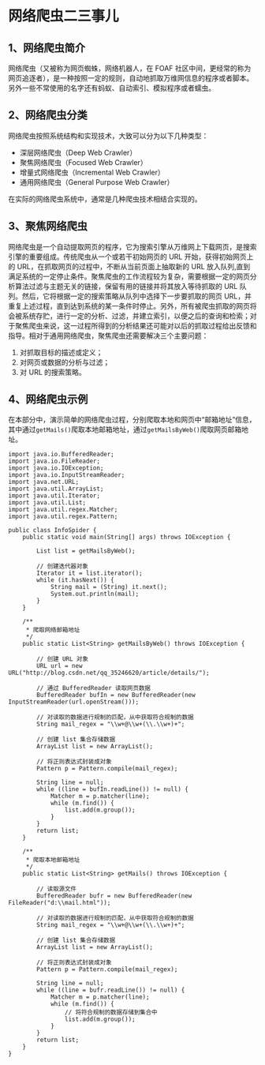 # 网络爬虫二三事儿

1、网络爬虫简介
--------

网络爬虫（又被称为网页蜘蛛，网络机器人，在 FOAF 社区中间，更经常的称为网页追逐者），是一种按照一定的规则，自动地抓取万维网信息的程序或者脚本。另外一些不常使用的名字还有蚂蚁、自动索引、模拟程序或者蠕虫。

2、网络爬虫分类
--------

网络爬虫按照系统结构和实现技术，大致可以分为以下几种类型：

 - 深层网络爬虫（Deep Web Crawler）
 - 聚焦网络爬虫（Focused Web Crawler）
 - 增量式网络爬虫（Incremental Web Crawler）
 - 通用网络爬虫（General Purpose Web Crawler）

在实际的网络爬虫系统中，通常是几种爬虫技术相结合实现的。

3、聚焦网络爬虫
--------

网络爬虫是一个自动提取网页的程序，它为搜索引擎从万维网上下载网页，是搜索引擎的重要组成。传统爬虫从一个或若干初始网页的 URL 开始，获得初始网页上的 URL，在抓取网页的过程中，不断从当前页面上抽取新的 URL 放入队列,直到满足系统的一定停止条件。聚焦爬虫的工作流程较为复杂，需要根据一定的网页分析算法过滤与主题无关的链接，保留有用的链接并将其放入等待抓取的 URL 队列。然后，它将根据一定的搜索策略从队列中选择下一步要抓取的网页 URL，并重复上述过程，直到达到系统的某一条件时停止。另外，所有被爬虫抓取的网页将会被系统存贮，进行一定的分析、过滤，并建立索引，以便之后的查询和检索；对于聚焦爬虫来说，这一过程所得到的分析结果还可能对以后的抓取过程给出反馈和指导。相对于通用网络爬虫，聚焦爬虫还需要解决三个主要问题：

 1. 对抓取目标的描述或定义；
 2. 对网页或数据的分析与过滤；
 3. 对 URL 的搜索策略。

4、网络爬虫示例
--------

在本部分中，演示简单的网络爬虫过程，分别爬取本地和网页中“邮箱地址”信息，其中通过`getMails()`爬取本地邮箱地址，通过`getMailsByWeb()`爬取网页邮箱地址。

```
import java.io.BufferedReader;
import java.io.FileReader;
import java.io.IOException;
import java.io.InputStreamReader;
import java.net.URL;
import java.util.ArrayList;
import java.util.Iterator;
import java.util.List;
import java.util.regex.Matcher;
import java.util.regex.Pattern;

public class InfoSpider {
    public static void main(String[] args) throws IOException {

        List list = getMailsByWeb();

        // 创建迭代器对象
        Iterator it = list.iterator();
        while (it.hasNext()) {
            String mail = (String) it.next();
            System.out.println(mail);
        }
    }

    /**
     * 爬取网络邮箱地址
     */
    public static List<String> getMailsByWeb() throws IOException {

        // 创建 URL 对象
        URL url = new URL("http://blog.csdn.net/qq_35246620/article/details/");

        // 通过 BufferedReader 读取网页数据
        BufferedReader bufIn = new BufferedReader(new InputStreamReader(url.openStream()));

        // 对读取的数据进行规制的匹配，从中获取符合规制的数据
        String mail_regex = "\\w+@\\w+(\\.\\w+)+";

        // 创建 list 集合存储数据
        ArrayList list = new ArrayList();

        // 将正则表达式封装成对象
        Pattern p = Pattern.compile(mail_regex);

        String line = null;
        while ((line = bufIn.readLine()) != null) {
            Matcher m = p.matcher(line);
            while (m.find()) {
                list.add(m.group());
            }
        }
        return list;
    }

    /**
     * 爬取本地邮箱地址
     */
    public static List<String> getMails() throws IOException {

        // 读取源文件
        BufferedReader bufr = new BufferedReader(new FileReader("d:\\mail.html"));

        // 对读取的数据进行规制的匹配，从中获取符合规制的数据
        String mail_regex = "\\w+@\\w+(\\.\\w+)+";

        // 创建 list 集合存储数据
        ArrayList list = new ArrayList();

        // 将正则表达式封装成对象
        Pattern p = Pattern.compile(mail_regex);

        String line = null;
        while ((line = bufr.readLine()) != null) {
            Matcher m = p.matcher(line);
            while (m.find()) {
                // 将符合规制的数据存储到集合中
                list.add(m.group());
            }
        }
        return list;
    }
}
```


